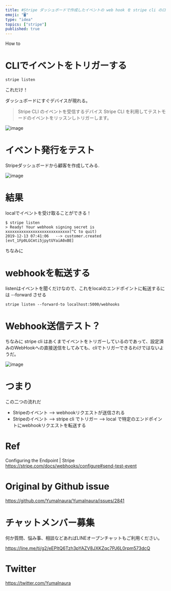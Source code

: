 ```yaml
---
title: #Stripe ダッシュボードで作成したイベントの web hook を stripe cli のローカル環境で受け取る
emoji: "🖥"
type: "idea"
topics: ["stripe"]
published: true
---
```


How to

# CLIでイベントをトリガーする


```
stripe listen
```

これだけ！

ダッシュボードにすぐデバイスが現れる。

>Stripe CLI のイベントを受信するデバイス
>Stripe CLI を利用してテストモードのイベントをリッスンしトリガーします。

![image](https://user-images.githubusercontent.com/13635059/70754881-b3073b80-1d7b-11ea-8535-425fb7c36264.png)

# イベント発行をテスト

Stripeダッシュボードから顧客を作成してみる.

![image](https://user-images.githubusercontent.com/13635059/70754941-d8944500-1d7b-11ea-82f9-610363a645b9.png)

# 結果

localでイベントを受け取ることができる！

```
$ stripe listen
> Ready! Your webhook signing secret is xxxxxxxxxxxxxxxxxxxxxxxxxxxx(^C to quit)
2019-12-13 07:41:06   --> customer.created [evt_1Fp0LGCmti5jpytUYaiA0xBE]
```

ちなみに
# webhookを転送する

listenはイベントを聞くだけなので、これをlocalのエンドポイントに転送するには --forward させる

```
stripe listen --forward-to localhost:5000/webhooks
```

# Webhook送信テスト？

ちなみに stripe cli はあくまでイベントをトリガーしているのであって、設定済みのWebHookへの直接送信をしてみても、cliでトリガーできるわけではないようだ。

![image](https://user-images.githubusercontent.com/13635059/70755101-48a2cb00-1d7c-11ea-9985-6b145f9398c6.png)

# つまり

この二つの流れだ

- Stripeのイベント --> webhookリクエストが送信される 
- Stripeのイベント --> stripe cli でトリガー --> local で特定のエンドポイントにwebhookリクエストを転送する


# Ref

Configuring the Endpoint | Stripe
https://stripe.com/docs/webhooks/configure#send-test-event

# Original by Github issue

https://github.com/YumaInaura/YumaInaura/issues/2841








<!-- Update From Qiita API -->

# チャットメンバー募集


何か質問、悩み事、相談などあればLINEオープンチャットもご利用ください。

https://line.me/ti/g2/eEPltQ6Tzh3pYAZV8JXKZqc7PJ6L0rpm573dcQ





# Twitter


https://twitter.com/YumaInaura


<!-- Update From Qiita API -->


